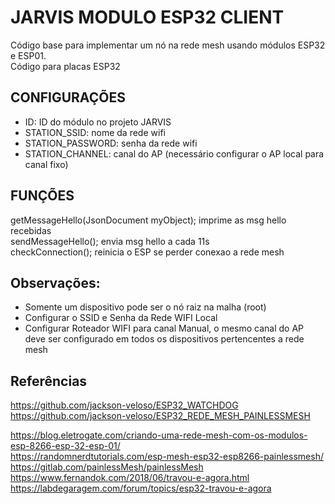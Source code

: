 
# JARVIS MODULO ESP32 CLIENT

Código base para implementar um nó na rede mesh usando módulos ESP32 e ESP01.  
Código para placas ESP32

## CONFIGURAÇÕES
- ID: ID do módulo no projeto JARVIS  
- STATION_SSID: nome da rede wifi  
- STATION_PASSWORD: senha da rede wifi  
- STATION_CHANNEL: canal do AP (necessário configurar o AP local para canal fixo)  

## FUNÇÕES
getMessageHello(JsonDocument myObject); imprime as msg hello recebidas  
sendMessageHello(); envia msg hello a cada 11s  
checkConnection(); reinicia o ESP se perder conexao a rede mesh  

## Observações:
- Somente um dispositivo pode ser o nó raiz na malha (root)  
- Configurar o SSID e Senha da Rede WIFI Local
- Configurar Roteador WIFI para canal Manual, o mesmo canal do AP deve ser configurado em todos os dispositivos pertencentes a rede mesh

## Referências
https://github.com/jackson-veloso/ESP32_WATCHDOG
https://github.com/jackson-veloso/ESP32_REDE_MESH_PAINLESSMESH

https://blog.eletrogate.com/criando-uma-rede-mesh-com-os-modulos-esp-8266-esp-32-esp-01/  
https://randomnerdtutorials.com/esp-mesh-esp32-esp8266-painlessmesh/  
https://gitlab.com/painlessMesh/painlessMesh  
https://www.fernandok.com/2018/06/travou-e-agora.html  
https://labdegaragem.com/forum/topics/esp32-travou-e-agora  
